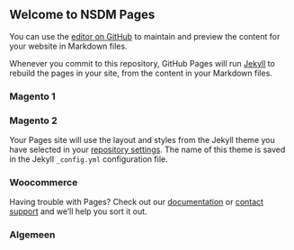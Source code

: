 ## Welcome to NSDM Pages

You can use the [editor on GitHub](https://github.com/alexandertestmul/multisafepay.github.io/edit/master/index.md) to maintain and preview the content for your website in Markdown files.

Whenever you commit to this repository, GitHub Pages will run [Jekyll](https://jekyllrb.com/) to rebuild the pages in your site, from the content in your Markdown files.

### Magento 1


### Magento 2

Your Pages site will use the layout and styles from the Jekyll theme you have selected in your [repository settings](https://github.com/alexandertestmul/multisafepay.github.io/settings). The name of this theme is saved in the Jekyll `_config.yml` configuration file.

### Woocommerce

Having trouble with Pages? Check out our [documentation](https://help.github.com/categories/github-pages-basics/) or [contact support](https://github.com/contact) and we’ll help you sort it out.

### Algemeen
